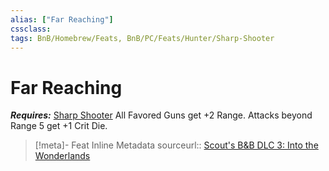 ```yaml
---
alias: ["Far Reaching"]
cssclass: 
tags: BnB/Homebrew/Feats, BnB/PC/Feats/Hunter/Sharp-Shooter
---
```

# Far Reaching
___Requires:___ [Sharp Shooter](../../../../60-Wyrmscriber/Gamemaster/Mechanics/Classes/Hunter/Sharp-Shooter.md)
All Favored Guns get +2 Range.
Attacks beyond Range 5 get +1 Crit Die.

> [!meta]- Feat Inline Metadata
> sourceurl:: [Scout's B&B DLC 3: Into the Wonderlands](https://docs.google.com/document/d/1MLOgrWwcLNTnP9PuXrKiLImy7SUh4hXO8arVUAlmdp0/edit)


